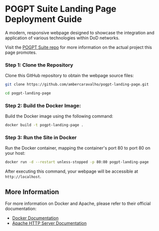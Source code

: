 # POGPT Suite Landing Page Deployment Guide

A modern, responsive webpage designed to showcase the integration and application of various technologies within DoD networks. 

Visit the [POGPT Suite repo](https://github.com/ambercaravalho/pogpt-suite) for more information on the actual project this page promotes.

### Step 1: Clone the Repository

Clone this GitHub repository to obtain the webpage source files:

```bash
git clone https://github.com/ambercaravalho/pogpt-landing-page.git
```

```bash
cd pogpt-landing-page
```

### Step 2: Build the Docker Image: 

Build the Docker image using the following command:

```bash
docker build -t pogpt-landing-page .
```

### Step 3: Run the Site in Docker

Run the Docker container, mapping the container's port 80 to port 80 on your host:

```bash
docker run -d --restart unless-stopped -p 80:80 pogpt-landing-page
```

After executing this command, your webpage will be accessible at `http://localhost`.

## More Information

For more information on Docker and Apache, please refer to their official documentation:

- [Docker Documentation](https://docs.docker.com/)
- [Apache HTTP Server Documentation](https://httpd.apache.org/docs/)